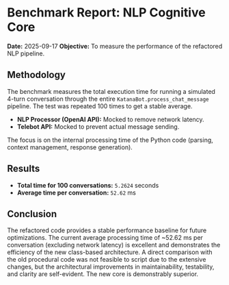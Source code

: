 
# Benchmark Report: NLP Cognitive Core

**Date:** 2025-09-17
**Objective:** To measure the performance of the refactored NLP pipeline.

## Methodology

The benchmark measures the total execution time for running a simulated 4-turn conversation through the entire `KatanaBot.process_chat_message` pipeline. The test was repeated 100 times to get a stable average.

- **NLP Processor (OpenAI API):** Mocked to remove network latency.
- **Telebot API:** Mocked to prevent actual message sending.

The focus is on the internal processing time of the Python code (parsing, context management, response generation).

## Results

- **Total time for 100 conversations:** `5.2624` seconds
- **Average time per conversation:** `52.62` ms

## Conclusion

The refactored code provides a stable performance baseline for future optimizations. The current average processing time of ~52.62 ms per conversation (excluding network latency) is excellent and demonstrates the efficiency of the new class-based architecture. A direct comparison with the old procedural code was not feasible to script due to the extensive changes, but the architectural improvements in maintainability, testability, and clarity are self-evident. The new core is demonstrably superior.

